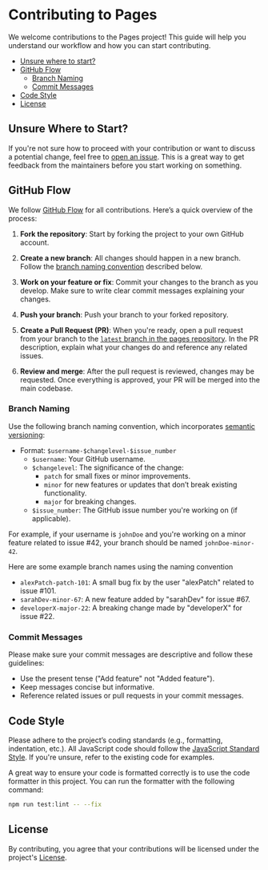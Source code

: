 # Contributing to Pages

We welcome contributions to the Pages project! This guide will help you understand our workflow and how you can start contributing.

- [Unsure where to start?](#unsure-where-to-start)
- [GitHub Flow](#github-flow)
  - [Branch Naming](#branch-naming)
  - [Commit Messages](#commit-messages)
- [Code Style](#code-style)
- [License](#license)



## Unsure Where to Start?

If you're not sure how to proceed with your contribution or want to discuss a potential change, feel free to [open an issue](https://github.com/plushveil/pages/issues).
This is a great way to get feedback from the maintainers before you start working on something.



## GitHub Flow

We follow [GitHub Flow](https://docs.github.com/en/get-started/using-github/github-flow) for all contributions. Here’s a quick overview of the process:

1. **Fork the repository**: Start by forking the project to your own GitHub account.

2. **Create a new branch**: All changes should happen in a new branch. Follow the [branch naming convention](#branch-naming) described below.

3. **Work on your feature or fix**: Commit your changes to the branch as you develop. Make sure to write clear commit messages explaining your changes.

4. **Push your branch**: Push your branch to your forked repository.

5. **Create a Pull Request (PR)**: When you're ready, open a pull request from your branch to the [`latest` branch in the pages repository](https://github.com/plushveil/pages/compare). In the PR description, explain what your changes do and reference any related issues.

6. **Review and merge**: After the pull request is reviewed, changes may be requested. Once everything is approved, your PR will be merged into the main codebase.


### Branch Naming

Use the following branch naming convention, which incorporates [semantic versioning](https://semver.org/):
- Format: `$username-$changelevel-$issue_number`
  - `$username`: Your GitHub username.
  - `$changelevel`: The significance of the change:
    - `patch` for small fixes or minor improvements.
    - `minor` for new features or updates that don’t break existing functionality.
    - `major` for breaking changes.
  - `$issue_number`: The GitHub issue number you're working on (if applicable).

For example, if your username is `johnDoe` and you're working on a minor feature related to issue #42, your branch should be named `johnDoe-minor-42`.

Here are some example branch names using the naming convention 

- `alexPatch-patch-101`: A small bug fix by the user "alexPatch" related to issue #101.
- `sarahDev-minor-67`: A new feature added by "sarahDev" for issue #67.
- `developerX-major-22`: A breaking change made by "developerX" for issue #22.


### Commit Messages

Please make sure your commit messages are descriptive and follow these guidelines:
- Use the present tense ("Add feature" not "Added feature").
- Keep messages concise but informative.
- Reference related issues or pull requests in your commit messages.



## Code Style

Please adhere to the project’s coding standards (e.g., formatting, indentation, etc.).
All JavaScript code should follow the [JavaScript Standard Style](https://github.com/neostandard/neostandard). If you're unsure, refer to the existing code for examples.

A great way to ensure your code is formatted correctly is to use the code formatter in this project. You can run the formatter with the following command:

```bash
npm run test:lint -- --fix
```


## License

By contributing, you agree that your contributions will be licensed under the project's [License](../LICENSE).
